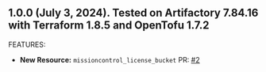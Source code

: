 ## 1.0.0 (July 3, 2024). Tested on Artifactory 7.84.16 with Terraform 1.8.5 and OpenTofu 1.7.2

FEATURES:

* **New Resource:** `missioncontrol_license_bucket` PR: [#2](https://github.com/jfrog/terraform-provider-mission-control/pull/2)